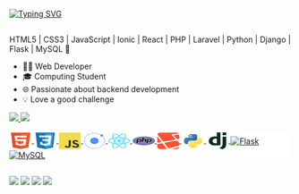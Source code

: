 <a href="https://git.io/typing-svg"><img src="https://readme-typing-svg.demolab.com?font=Fira+Code&weight=450&pause=1000&width=435&lines=Hello+There+%F0%9F%91%8B" alt="Typing SVG" /></a>
##
HTML5 | CSS3 | JavaScript | Ionic | React | PHP | Laravel | Python | Django | Flask | MySQL 🚀
<ul>
  <li>👨‍💻 Web Developer</li>
  <li>🎓 Computing Student</li>
  <li>🌐 Passionate about backend development</li>
  <li>💡 Love a good challenge
</li>
</ul>

<div>
  <a href="https://github.com/viniciusxv27">
  <img height="180em" src="https://github-readme-stats.vercel.app/api?username=viniciusxv27&show_icons=true&theme=react&include_all_commits=true&count_private=true"/>
  <img height="180em" src="https://github-readme-stats.vercel.app/api/top-langs/?username=viniciusxv27&layout=compact&langs_count=7&theme=react"/>
</div>

<br>

<div style="display: inline_block; background-color: white">
  <img align="center" alt="HTML" height="30" width="40" src="https://raw.githubusercontent.com/devicons/devicon/master/icons/html5/html5-original.svg">
  <img align="center" alt="CSS" height="30" width="40" src="https://raw.githubusercontent.com/devicons/devicon/master/icons/css3/css3-original.svg">
  <img align="center" alt="JavaScript" height="30" width="40" src="https://raw.githubusercontent.com/devicons/devicon/master/icons/javascript/javascript-original.svg">
  <img align="center" alt="Ionic" height="30" width="40" src="https://raw.githubusercontent.com/devicons/devicon/master/icons/ionic/ionic-original.svg">
  <img align="center" alt="React" height="30" width="40" src="https://raw.githubusercontent.com/devicons/devicon/master/icons/react/react-original.svg">
  <img align="center" alt="Php" height="30" width="40" src="https://raw.githubusercontent.com/devicons/devicon/master/icons/php/php-original.svg">
  <img align="center" alt="Laravel" height="30" width="40" src="https://raw.githubusercontent.com/devicons/devicon/master/icons/laravel/laravel-plain.svg">
  <img align="center" alt="Python" height="30" width="40" src="https://raw.githubusercontent.com/devicons/devicon/master/icons/python/python-original.svg">
  <img align="center" alt="Django" height="30" width="40" src="https://raw.githubusercontent.com/devicons/devicon/master/icons/django/django-plain.svg">
  <img align="center" alt="Flask" height="30" width="40"  src="https://cdn.jsdelivr.net/gh/devicons/devicon/icons/flask/flask-original.svg" />
  <img align="center" alt="MySQL" height="30" width="40"  src="https://cdn.jsdelivr.net/gh/devicons/devicon/icons/mysql/mysql-original.svg" />
</div>

##

<div> 
  <a href="https://api.whatsapp.com/send?phone=5527995088267" target="_blank"><img src="https://img.shields.io/badge/WhatsApp-25D366?style=for-the-badge&logo=whatsapp&logoColor=white" target="_blank"></a>
  <a href="https://www.instagram.com/viniciusm.dev/" target="_blank"><img src="https://img.shields.io/badge/-Instagram-%23E4405F?style=for-the-badge&logo=instagram&logoColor=white" target="_blank"></a> 
  <a href = "mailto:vinicius8cm@gmail.com"><img src="https://img.shields.io/badge/-Gmail-%23333?style=for-the-badge&logo=gmail&logoColor=white" target="_blank"></a>
  <a href="https://www.linkedin.com/in/vinicius-costa-marcelos-3648901a0/" target="_blank"><img src="https://img.shields.io/badge/-LinkedIn-%230077B5?style=for-the-badge&logo=linkedin&logoColor=white" target="_blank"></a> 
  
</div>
